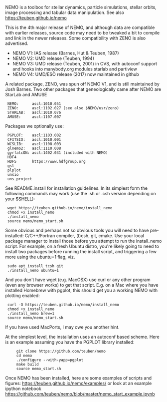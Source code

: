 NEMO is a toolbox for stellar dynamics, particle simulations, stellar orbits,
image processing and tabular data manipulation. See also https://teuben.github.io/nemo 

This is the 4th major release of NEMO,  and although data are compatible
with earlier releases, source code may need to be tweaked a
bit to compile and link in the newer releases. Some compatibility with ZENO
is also advertised.

   * NEMO V1:	IAS release (Barnes, Hut & Teuben, 1987)
   * NEMO V2:	UMD release (Teuben, 1994)
   * NEMO V3:	UMD release (Teuben, 2001) in CVS, with autoconf support and
		hooks into manybody.org modules starlab and partiview
   * NEMO V4:   UMD/ESO release (2017) now maintained in github

A related package, ZENO, was spun off NEMO V1, and is still maintained by Josh Barnes. Two
other packages that geneologically came after NEMO are StarLab and AMUSE

	 NEMO:      ascl:1010.051
	 ZENO:      ascl:1102.027 (see also $NEMO/usr/zeno)
	 STARLAB:   ascl:1010.076
	 AMUSE:     ascl:1107.007

Packages we optionally use:

	 PGPLOT:    ascl:1103.002
	 CFITSIO:   ascl:1010.001
	 WCSLIB:    ascl:1108.003
	 glnemo2:   ascl:1110.008
	 gyrfalcON: ascl:1402.031 (included with NEMO)
	 HDF4
	 HDF5       https://www.hdfgroup.org
	 gsl
	 plplot
	 unsio
	 uns_project

See README.install for installation guidelines. In its simplest form
the following commands may work (use the .sh or .csh version depending
on your $SHELL):

	 wget https://teuben.github.io/nemo/install_nemo
	 chmod +x install_nemo
	 ./install_nemo
	 source nemo/nemo_start.sh

Some obvious and perhaps not so obvious tools you will need to have pre-installed:  C/C++/Fortran compiler,
(t)csh, git, cmake. Use your local package manager to install those before you attempt to run the install_nemo
script. For example, on a fresh Ubuntu distro, you're likely going to need to install two
packages before running the install script, and triggering a few more using the ubuntu=1 flag, viz.

	 sudo apt install tcsh git
 	 ./install_nemo ubuntu=1


And you don't have wget (e.g. MacOSX) use curl or any other program (even any browser works) to get that script.
E.g. on a Mac where you have installed Homebrew with pgplot, this should get you a working NEMO with plotting
enabled:

	 curl -O https://teuben.github.io/nemo/install_nemo
	 chmod +x install_nemo
	 ./install_nemo brew=1
	 source nemo/nemo_start.sh

If you have used MacPorts, I may owe you another hint.

At the simplest level, the installation uses an autoconf based scheme. Here is an example assuming
you have the PGPLOT library installed:

         git clone https://github.com/teuben/nemo
         cd nemo
         ./configure --with-yapp=pgplot
         make build
         source nemo_start.sh

Once NEMO has been installed, here are
some examples of scripts and figures: https://teuben.github.io/nemo/examples/
or look at an example ipython notebook
https://github.com/teuben/nemo/blob/master/nemo_start_example.ipynb



